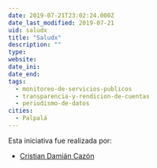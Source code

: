 ```yaml
---
date: 2019-07-21T23:02:24.000Z
date_last_modified: 2019-07-21
uid: saludx
title: "Saludx"
description: ""
type: 
website: 
date_ini: 
date_end: 
tags:
  - monitoreo-de-servicios-publicos
  - transparencia-y-rendicion-de-cuentas
  - periodismo-de-datos
cities: 
  - Palpalá
---
```


Esta iniciativa fue realizada por:

- [Cristian Damián Cazón](/i/cristian-damian-cazon.html)
